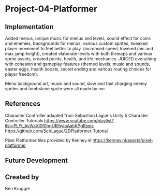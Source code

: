 # Project-04-Platformer

## Implementation

Added menus, unique music for menus and levels, sound effect for coins and enemies, backgrounds for menus, various custom sprites, tweaked player movement to feel better to play. (increased speed, lowered min and max jump height), created elaborate levels with both tilemaps and various sprite assets, created points, health, and life mechanics. JUICED everything with cohesion and gameplay features (themed levels, music and sounds, easter eggs, health boosts, secret ending and various routing choices for player freedom). 

Menu background art, music and sound, slow and fast charging enemy sprites and tombstone sprite were all made by me. 


## References

Character Controller adapted from Sebastion Lague's Unity 5 Character Controller Tutorials
https://www.youtube.com/playlist?list=PLFt_AvWsXl0f0hqURlhyIoAabKPgRsqjz
https://github.com/SebLague/2DPlatformer-Tutorial

Pixel Platformer tiles provided by Kenney.nl
https://kenney.nl/assets/pixel-platformer

## Future Development

## Created by
Ben Kruggel